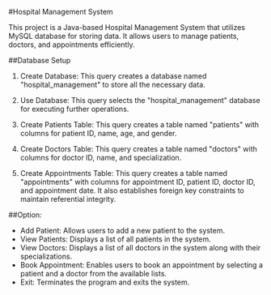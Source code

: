 #Hospital Management System

This project is a Java-based Hospital Management System that utilizes MySQL database for storing data. It allows users to manage patients, doctors, and appointments efficiently.

##Database Setup

1. Create Database: This query creates a database named "hospital_management" to store all the necessary data.

2. Use Database: This query selects the "hospital_management" database for executing further operations.

3. Create Patients Table: This query creates a table named "patients" with columns for patient ID, name, age, and gender.

4. Create Doctors Table: This query creates a table named "doctors" with columns for doctor ID, name, and specialization.

5. Create Appointments Table: This query creates a table named "appointments" with columns for appointment ID, patient ID, doctor ID, and appointment date. It also establishes foreign key constraints to maintain referential integrity.

##Option:

* Add Patient: Allows users to add a new patient to the system.
* View Patients: Displays a list of all patients in the system.
* View Doctors: Displays a list of all doctors in the system along with their specializations.
* Book Appointment: Enables users to book an appointment by selecting a patient and a doctor from the available lists.
* Exit: Terminates the program and exits the system.

